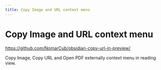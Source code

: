 ```yaml
---
title: Copy Image and URL context menu
---
```


# Copy Image and URL context menu

<https://github.com/NomarCub/obsidian-copy-url-in-preview/>

Copy Image, Copy URL and Open PDF externally context menu in reading view.
